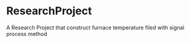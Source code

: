 # ResearchProject
A Research Project that construct furnace temperature filed with signal process method
